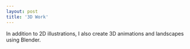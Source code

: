 ```yaml
---
layout: post
title: '3D Work'
---
```


In addition to 2D illustrations, I also create 3D animations and landscapes using Blender.

